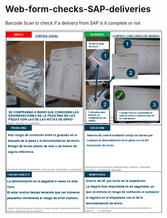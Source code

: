 # Web-form-checks-SAP-deliveries
Barcode Scan to check if a delivery from SAP is it complete or not

![Expediciones](https://github.com/esanmar/Web-form-checks-SAP-deliveries/blob/master/exped.png)
